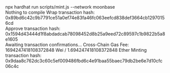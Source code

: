 <div id="termynal" data-termynal>
    <span data-ty="input"><span class="file-path"></span>npx hardhat run scripts/mint.js --network moonbase</span>
    <br>
    <span data-ty>Nothing to compile</span>
    <span data-ty>Wrap transaction hash:  0x89bd6c42c9b7791ce51a0ef74e83fa46fc063eefcd838def3664cb12970156cd</span>
    <br>
    <span data-ty>Approve transaction hash:  0x1594d43444d1f8abdadcab78098452d8b25a9eed72c89597c1b9822b5a8e1605</span>
    <br>
    <span data-ty>Awaiting transaction confirmations...</span>
    <span data-ty>Cross-Chain Gas Fee: 1694247418108372848 Wei / 1.694247418108372848 Ether</span>
    <span data-ty>Minting transaction hash:  0x9daa8c762dc3c60c5ef009486fbd6c4e91baa55baec79db2be6e7d10cfc06c4c</span>
</div>